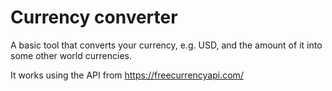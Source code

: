 # Currency converter
A basic tool that converts your currency, e.g. USD, and the amount of it into some other world currencies.

It works using the API from https://freecurrencyapi.com/

